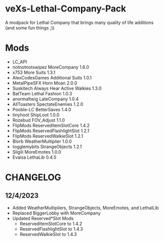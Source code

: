 # veXs-Lethal-Company-Pack
A modpack for Lethal Company that brings many quality of life additions (and some fun things ;))

# Mods
- LC_API
- notnotnotswipez MoreCompany           1.6.0
- x753 More Suits                       1.3.1
- AlexCodesGames Additional Suits       1.0.1
- MetalPipeSFX Horn Moan                2.0.0
- Suskitech Always Hear Active Walkies  1.3.0
- BatTeam Lethal Fashion                1.0.3
- anormaltwig LateCompany               1.0.4
- AllToasters SpectateEnemies           1.2.0
- Pooble-LC BetterSaves                 1.4.0
- tinyhoot ShipLoot                     1.0.0
- Rozebud FOV_Adjust                    1.1.0
- FlipMods ReservedItemSlotCore         1.4.2
- FlipMods ReservedFlashlightSlot       1.2.1
- FlipMods ReservedWalkieSlot           1.2.1
- Blorb WeatherMultiplier               1.0.0
- togglemybits StrangeObjects           1.2.1
- Sligili MoreEmotes                    1.0.0
- Evaisa LethaLib                       0.4.5

# CHANGELOG
## 12/4/2023
- Added WeatherMultipliers, StrangeObjects, MoreEmotes, and LethalLib
- Replaced BiggerLobby with MoreCompany
- Updated Reserved*Slot Mods
    - ReservedItemSlotCore to 1.4.2
    - ReservedFlashlightSlot to 1.4.3
    - ReservedWalkieSlot to 1.4.3